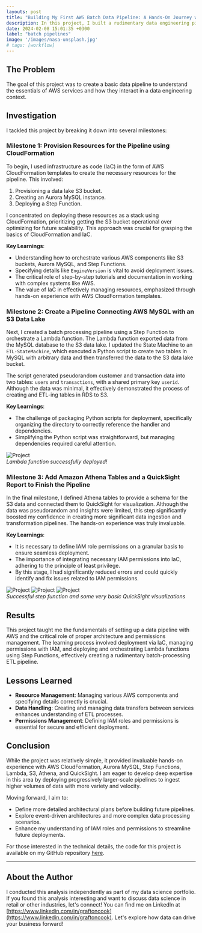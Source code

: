 ```yaml
---
layouts: post
title: "Building My First AWS Batch Data Pipeline: A Hands-On Journey with CloudFormation, Step Functions, and More"
description: In this project, I built a rudimentary data engineering pipeline using AWS services. This was my first time building an AWS pipeline, and I focused on learning the fundamentals of setting up and managing a data pipeline. While the project was relatively simple, it provided invaluable hands-on experience with AWS CloudFormation, Aurora MySQL, Step Functions, Lambda, S3, Athena, and QuickSight.
date: 2024-02-08 15:01:35 +0300
label: "batch pipelines"
image: '/images/nasa-unsplash.jpg'
# tags: [workflow]
---
```


## The Problem

The goal of this project was to create a basic data pipeline to understand the essentials of AWS services and how they interact in a data engineering context.

## Investigation

I tackled this project by breaking it down into several milestones:

### Milestone 1: Provision Resources for the Pipeline using CloudFormation

To begin, I used infrastructure as code (IaC) in the form of AWS CloudFormation templates to create the necessary resources for the pipeline. This involved:

1. Provisioning a data lake S3 bucket.
2. Creating an Aurora MySQL instance.
3. Deploying a Step Function.

I concentrated on deploying these resources as a stack using CloudFormation, prioritizing getting the S3 bucket operational over optimizing for future scalability. This approach was crucial for grasping the basics of CloudFormation and IaC.

**Key Learnings**:

- Understanding how to orchestrate various AWS components like S3 buckets, Aurora MySQL, and Step Functions.
- Specifying details like `EngineVersion` is vital to avoid deployment issues.
- The critical role of step-by-step tutorials and documentation in working with complex systems like AWS.
- The value of IaC in effectively managing resources, emphasized through hands-on experience with AWS CloudFormation templates.

### Milestone 2: Create a Pipeline Connecting AWS MySQL with an S3 Data Lake

Next, I created a batch processing pipeline using a Step Function to orchestrate a Lambda function. The Lambda function exported data from the MySQL database to the S3 data lake. I updated the State Machine to an `ETL-StateMachine`, which executed a Python script to create two tables in MySQL with arbitrary data and then transferred the data to the S3 data lake bucket.

The script generated pseudorandom customer and transaction data into two tables: `users` and `transactions`, with a shared primary key `userid`. Although the data was minimal, it effectively demonstrated the process of creating and ETL-ing tables in RDS to S3.

**Key Learnings**:

- The challenge of packaging Python scripts for deployment, specifically organizing the directory to correctly reference the handler and dependencies.
- Simplifying the Python script was straightforward, but managing dependencies required careful attention.

<div class="page__gallery__wrapper">
  <div class="page__gallery__images">
    <img src="/images/successful_lambda_test.png" loading="lazy" alt="Project">
  </div>
  <em>Lambda function successfully deployed!</em>
</div>

### Milestone 3: Add Amazon Athena Tables and a QuickSight Report to Finish the Pipeline

In the final milestone, I defined Athena tables to provide a schema for the S3 data and connected them to QuickSight for visualization. Although the data was pseudorandom and insights were limited, this step significantly boosted my confidence in creating more significant data ingestion and transformation pipelines. The hands-on experience was truly invaluable.

**Key Learnings**:

- It is necessary to define IAM role permissions on a granular basis to ensure seamless deployment.
- The importance of integrating necessary IAM permissions into IaC, adhering to the principle of least privilege.
- By this stage, I had significantly reduced errors and could quickly identify and fix issues related to IAM permissions.

<div class="page__gallery__wrapper">
  <div class="page__gallery__images">
    <img src="/images/successful_step_function.png" loading="lazy" alt="Project">
    <img src="/images/qs_sheet1.png" loading="lazy" alt="Project">
    <img src="/images/qs_sheet2.png" loading="lazy" alt="Project">
  </div>
  <em>Successful step function and some very basic QuickSight visualizations</em>
</div>

## Results

This project taught me the fundamentals of setting up a data pipeline with AWS and the critical role of proper architecture and permissions management. The learning process involved deployment via IaC, managing permissions with IAM, and deploying and orchestrating Lambda functions using Step Functions, effectively creating a rudimentary batch-processing ETL pipeline.

## Lessons Learned

- **Resource Management**: Managing various AWS components and specifying details correctly is crucial.
- **Data Handling**: Creating and managing data transfers between services enhances understanding of ETL processes.
- **Permissions Management**: Defining IAM roles and permissions is essential for secure and efficient deployment.

## Conclusion

While the project was relatively simple, it provided invaluable hands-on experience with AWS CloudFormation, Aurora MySQL, Step Functions, Lambda, S3, Athena, and QuickSight. I am eager to develop deep expertise in this area by deploying progressively larger-scale pipelines to ingest higher volumes of data with more variety and velocity.

Moving forward, I aim to:
- Define more detailed architectural plans before building future pipelines.
- Explore event-driven architectures and more complex data processing scenarios.
- Enhance my understanding of IAM roles and permissions to streamline future deployments.

For those interested in the technical details, the code for this project is available on my GitHub repository [here](https://github.com/tacotuesday/aws-batch-etl-demo).

---

## About the Author

I conducted this analysis independently as part of my data science portfolio. If you found this analysis interesting and want to discuss data science in retail or other industries, let's connect! You can find me on LinkedIn at [https://www.linkedin.com/in/graftoncook](https://www.linkedin.com/in/graftoncook). Let's explore how data can drive your business forward!